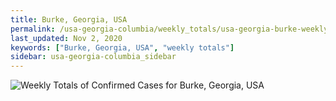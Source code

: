 ```yaml
---
title: Burke, Georgia, USA
permalink: /usa-georgia-columbia/weekly_totals/usa-georgia-burke-weekly_totals.html
last_updated: Nov 2, 2020
keywords: ["Burke, Georgia, USA", "weekly totals"]
sidebar: usa-georgia-columbia_sidebar
---
```


![Weekly Totals of Confirmed Cases for Burke, Georgia, USA](/covid_tracker/images/graphs/usa-georgia-burke-weekly_totals_graph.png)

